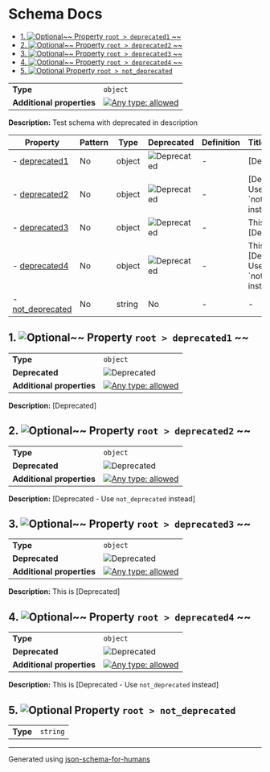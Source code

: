 # Schema Docs

- [1. ![Optional](https://img.shields.io/badge/Optional-yellow)~~ Property `root > deprecated1` ~~](#deprecated1)
- [2. ![Optional](https://img.shields.io/badge/Optional-yellow)~~ Property `root > deprecated2` ~~](#deprecated2)
- [3. ![Optional](https://img.shields.io/badge/Optional-yellow)~~ Property `root > deprecated3` ~~](#deprecated3)
- [4. ![Optional](https://img.shields.io/badge/Optional-yellow)~~ Property `root > deprecated4` ~~](#deprecated4)
- [5. ![Optional](https://img.shields.io/badge/Optional-yellow) Property `root > not_deprecated`](#not_deprecated)

|                           |                                                                                                                                   |
| ------------------------- | --------------------------------------------------------------------------------------------------------------------------------- |
| **Type**                  | `object`                                                                                                                          |
| **Additional properties** | [![Any type: allowed](https://img.shields.io/badge/Any%20type-allowed-green)](# "Additional Properties of any type are allowed.") |

**Description:** Test schema with deprecated in description

| Property                             | Pattern | Type   | Deprecated                                                 | Definition | Title/Description                                     |
| ------------------------------------ | ------- | ------ | ---------------------------------------------------------- | ---------- | ----------------------------------------------------- |
| - [deprecated1](#deprecated1 )       | No      | object | ![Deprecated](https://img.shields.io/badge/Deprecated-red) | -          | [Deprecated]                                          |
| - [deprecated2](#deprecated2 )       | No      | object | ![Deprecated](https://img.shields.io/badge/Deprecated-red) | -          | [Deprecated - Use \`not_deprecated\` instead]         |
| - [deprecated3](#deprecated3 )       | No      | object | ![Deprecated](https://img.shields.io/badge/Deprecated-red) | -          | This is [Deprecated]                                  |
| - [deprecated4](#deprecated4 )       | No      | object | ![Deprecated](https://img.shields.io/badge/Deprecated-red) | -          | This is [Deprecated - Use \`not_deprecated\` instead] |
| - [not_deprecated](#not_deprecated ) | No      | string | No                                                         | -          | -                                                     |

## <a name="deprecated1"></a>1. ![Optional](https://img.shields.io/badge/Optional-yellow)~~ Property `root > deprecated1` ~~

|                           |                                                                                                                                   |
| ------------------------- | --------------------------------------------------------------------------------------------------------------------------------- |
| **Type**                  | `object`                                                                                                                          |
| **Deprecated**            | ![Deprecated](https://img.shields.io/badge/Deprecated-red)                                                                        |
| **Additional properties** | [![Any type: allowed](https://img.shields.io/badge/Any%20type-allowed-green)](# "Additional Properties of any type are allowed.") |

**Description:** [Deprecated]

## <a name="deprecated2"></a>2. ![Optional](https://img.shields.io/badge/Optional-yellow)~~ Property `root > deprecated2` ~~

|                           |                                                                                                                                   |
| ------------------------- | --------------------------------------------------------------------------------------------------------------------------------- |
| **Type**                  | `object`                                                                                                                          |
| **Deprecated**            | ![Deprecated](https://img.shields.io/badge/Deprecated-red)                                                                        |
| **Additional properties** | [![Any type: allowed](https://img.shields.io/badge/Any%20type-allowed-green)](# "Additional Properties of any type are allowed.") |

**Description:** [Deprecated - Use `not_deprecated` instead]

## <a name="deprecated3"></a>3. ![Optional](https://img.shields.io/badge/Optional-yellow)~~ Property `root > deprecated3` ~~

|                           |                                                                                                                                   |
| ------------------------- | --------------------------------------------------------------------------------------------------------------------------------- |
| **Type**                  | `object`                                                                                                                          |
| **Deprecated**            | ![Deprecated](https://img.shields.io/badge/Deprecated-red)                                                                        |
| **Additional properties** | [![Any type: allowed](https://img.shields.io/badge/Any%20type-allowed-green)](# "Additional Properties of any type are allowed.") |

**Description:** This is [Deprecated]

## <a name="deprecated4"></a>4. ![Optional](https://img.shields.io/badge/Optional-yellow)~~ Property `root > deprecated4` ~~

|                           |                                                                                                                                   |
| ------------------------- | --------------------------------------------------------------------------------------------------------------------------------- |
| **Type**                  | `object`                                                                                                                          |
| **Deprecated**            | ![Deprecated](https://img.shields.io/badge/Deprecated-red)                                                                        |
| **Additional properties** | [![Any type: allowed](https://img.shields.io/badge/Any%20type-allowed-green)](# "Additional Properties of any type are allowed.") |

**Description:** This is [Deprecated - Use `not_deprecated` instead]

## <a name="not_deprecated"></a>5. ![Optional](https://img.shields.io/badge/Optional-yellow) Property `root > not_deprecated`

|          |          |
| -------- | -------- |
| **Type** | `string` |

----------------------------------------------------------------------------------------------------------------------------
Generated using [json-schema-for-humans](https://github.com/coveooss/json-schema-for-humans)
